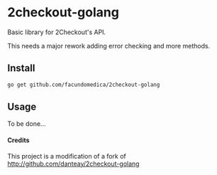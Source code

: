 # 2checkout-golang

Basic library for 2Checkout's API.

This needs a major rework adding error checking and more methods.


## Install

```bash
go get github.com/facundomedica/2checkout-golang
```

## Usage

To be done...

#### Credits

This project is a modification of a fork of http://github.com/danteay/2checkout-golang